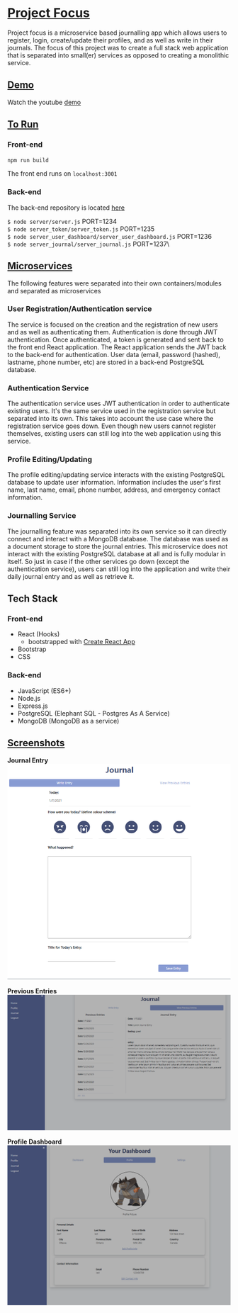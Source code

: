 # <u>Project Focus</u>
Project focus is a microservice based journalling app which allows users to register, login, create/update their profiles, and as well as write in their journals. The focus of this project was to create a full stack web application that is separated into small(er) services as opposed to creating a monolithic service.

## <u>Demo</u>
Watch the youtube [demo](https://www.youtube.com/watch?v=a1uEq9twGnA)

## <u>To Run</u>
### Front-end
`npm run build`

The front end runs on `localhost:3001`


### Back-end
The back-end repository is located [here](https://github.com/andrewh-code/focus-scarlet-frostbite)

`$ node server/server.js` PORT=1234\
`$ node server_token/server_token.js` PORT=1235\
`$ node server_user_dashboard/server_user_dashboard.js` PORT=1236\
`$ node server_journal/server_journal.js` PORT=1237\


## <u>Microservices</u>
The following features were separated into their own containers/modules and separated as microservices

### User Registration/Authentication service
The service is focused on the creation and the registration of new users and as well as authenticating them. Authentication is done through JWT authentication. Once authenticated, a token is generated and sent back to the front end React application. The React application sends the JWT back to the back-end for authentication. User data (email, password (hashed), lastname, phone number, etc) are stored in a back-end PostgreSQL database.

### Authentication Service
The authentication service uses JWT authentication in order to authenticate existing users. It's the same service used in the registration service but separated into its own. This takes into account the use case where the registration service goes down. Even though new users cannot register themselves, existing users can still log into the web application using this service.

### Profile Editing/Updating
The profile editing/updating service interacts with the existing PostgreSQL database to update user information. Information includes the user's first name, last name, email, phone number, address, and emergency contact information.

### Journalling Service
The journalling feature was separated into its own service so it can directly connect and interact with a MongoDB database. The database was used as a document storage to store the journal entries. This microservice does not interact with the existing PostgreSQL database at all and is fully modular in itself. So just in case if the other services go down (except the authentication service), users can still log into the application and write their daily journal entry and as well as retrieve it.



## Tech Stack

### Front-end
- React (Hooks)
    - bootstrapped with [Create React App](https://github.com/facebook/create-react-app)
- Bootstrap
- CSS

### Back-end
- JavaScript (ES6+)
- Node.js
- Express.js
- PostgreSQL (Elephant SQL - Postgres As A Service)
- MongoDB (MongoDB as a service)


## <u>Screenshots</u>

__Journal Entry__
![Journal Entry](screenshots/journal_entry.png)

__Previous Entries__
![Prevoius Entries](screenshots/previous_entries.png)

__Profile Dashboard__
![Profile Dashboard](screenshots/profile_dashboard.png)


